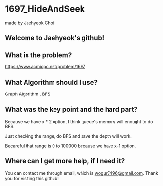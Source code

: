 # 1697_HideAndSeek

made by Jaehyeok Choi

## Welcome to Jaehyeok's github!

## What is the problem?

https://www.acmicpc.net/problem/1697

## What Algorithm should I use?

Graph Algorithm , BFS

## What was the key point and the hard part?

Because we have x * 2 option, I think queue's memory will enought to do BFS.

Just checking the range, do BFS and save the depth will work.

Becareful that range is 0 to 100000 because we have x-1 option.

## Where can I get more help, if I need it?

You can contact me through email, which is wogur7496@gmail.com.
Thank you for visiting this github!
